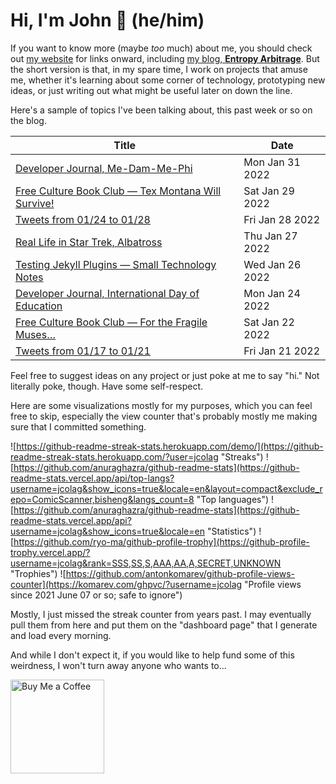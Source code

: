 # Hi, I'm John 👋 (he/him)

If you want to know more (maybe *too* much) about me, you should check out [my website](https://john.colagioia.net/) for links onward, including [my blog, **Entropy Arbitrage**](https://john.colagioia.net/blog).  But the short version is that, in my spare time, I work on projects that amuse me, whether it's learning about some corner of technology, prototyping new ideas, or just writing out what might be useful later on down the line.

Here's a sample of topics I've been talking about, this past week or so on the blog.

|Title|Date|
|-----|-------|
|[Developer Journal, Me-Dam-Me-Phi](https://john.colagioia.net/blog/2022/01/31/medammephi.html)|Mon Jan 31 2022|
|[Free Culture Book Club — Tex Montana Will Survive!](https://john.colagioia.net/blog/2022/01/29/tex.html)|Sat Jan 29 2022|
|[Tweets from 01/24 to 01/28](https://john.colagioia.net/blog/media/2022/01/28/week.html)|Fri Jan 28 2022|
|[Real Life in Star Trek, Albatross](https://john.colagioia.net/blog/2022/01/27/albatross.html)|Thu Jan 27 2022|
|[Testing Jekyll Plugins — Small Technology Notes](https://john.colagioia.net/blog/2022/01/26/test-jekyll.html)|Wed Jan 26 2022|
|[Developer Journal, International Day of Education](https://john.colagioia.net/blog/2022/01/24/education.html)|Mon Jan 24 2022|
|[Free Culture Book Club — For the Fragile Muses…](https://john.colagioia.net/blog/2022/01/22/muses.html)|Sat Jan 22 2022|
|[Tweets from 01/17 to 01/21](https://john.colagioia.net/blog/media/2022/01/21/week.html)|Fri Jan 21 2022|

Feel free to suggest ideas on any project or just poke at me to say "hi." Not literally poke, though. Have some self-respect.

Here are some visualizations mostly for my purposes, which you can feel free to skip, especially the view counter that's probably mostly me making sure that I committed something.

![https://github-readme-streak-stats.herokuapp.com/demo/](https://github-readme-streak-stats.herokuapp.com/?user=jcolag "Streaks")
![https://github.com/anuraghazra/github-readme-stats](https://github-readme-stats.vercel.app/api/top-langs?username=jcolag&show_icons=true&locale=en&layout=compact&exclude_repo=ComicScanner,bisheng&langs_count=8 "Top languages")
![https://github.com/anuraghazra/github-readme-stats](https://github-readme-stats.vercel.app/api?username=jcolag&show_icons=true&locale=en "Statistics")
![https://github.com/ryo-ma/github-profile-trophy](https://github-profile-trophy.vercel.app/?username=jcolag&rank=SSS,SS,S,AAA,AA,A,SECRET,UNKNOWN "Trophies")
![https://github.com/antonkomarev/github-profile-views-counter](https://komarev.com/ghpvc/?username=jcolag "Profile views since 2021 June 07 or so; safe to ignore")

Mostly, I just missed the streak counter from years past.  I may eventually pull them from here and put them on the "dashboard page" that I generate and load every morning.

And while I don't expect it, if you would like to help fund some of this weirdness, I won't turn away anyone who wants to...

[<img src="https://cdn.buymeacoffee.com/buttons/v2/default-yellow.png" alt="Buy Me a Coffee" width="150px"/>](https://www.buymeacoffee.com/jcolag)
